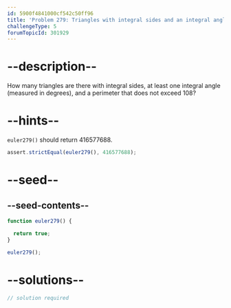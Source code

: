 ```yaml
---
id: 5900f4841000cf542c50ff96
title: 'Problem 279: Triangles with integral sides and an integral angle'
challengeType: 5
forumTopicId: 301929
---
```


# --description--

How many triangles are there with integral sides, at least one integral angle (measured in degrees), and a perimeter that does not exceed 108?

# --hints--

`euler279()` should return 416577688.

```js
assert.strictEqual(euler279(), 416577688);
```

# --seed--

## --seed-contents--

```js
function euler279() {

  return true;
}

euler279();
```

# --solutions--

```js
// solution required
```
